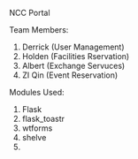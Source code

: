 NCC Portal 

Team Members:
1) Derrick (User Management) 
2) Holden (Facilities Rservation)
3) Albert (Exchange Servuces)
4) ZI Qin (Event Reservation)

Modules Used:
1) Flask
2) flask_toastr 
3) wtforms
4) shelve
5) 
